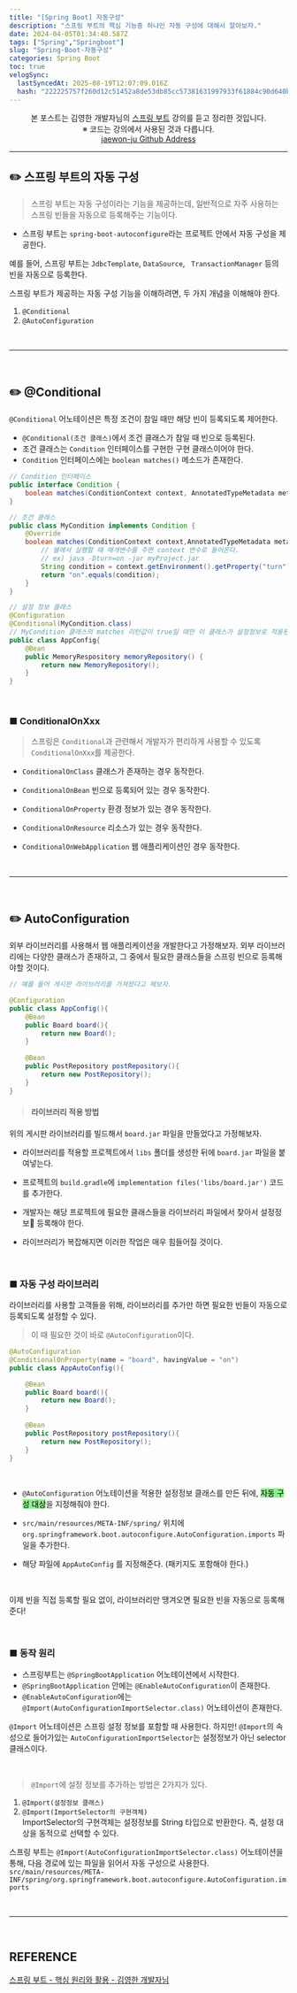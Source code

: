 ```yaml
---
title: "[Spring Boot] 자동구성"
description: "스프링 부트의 핵심 기능중 하나인 자동 구성에 대해서 알아보자."
date: 2024-04-05T01:34:40.587Z
tags: ["Spring","Springboot"]
slug: "Spring-Boot-자동구성"
categories: Spring Boot
toc: true
velogSync:
  lastSyncedAt: 2025-08-19T12:07:09.016Z
  hash: "222225757f260d12c51452a8de53db85cc57381631997933f61884c90d640ba4"
---
```


<center>본 포스트는 김영한 개발자님의 <a href = "https://www.inflearn.com/course/%EC%8A%A4%ED%94%84%EB%A7%81%EB%B6%80%ED%8A%B8-%ED%95%B5%EC%8B%AC%EC%9B%90%EB%A6%AC-%ED%99%9C%EC%9A%A9">스프링 부트</a> 강의를 듣고 정리한 것입니다.<br> ※ 코드는 강의에서 사용된 것과 다릅니다.<br> <a href = https://github.com/jaewon-ju/Learning_Spring>jaewon-ju Github Address</a></center>


---


## ✏️ 스프링 부트의 자동 구성
>스프링 부트는 자동 구성이라는 기능을 제공하는데, 일반적으로 자주 사용하는 스프링 빈들을 자동으로 등록해주는 기능이다.

- 스프링 부트는 ```spring-boot-autoconfigure```라는 프로젝트 안에서 자동 구성을 제공한다.

예를 들어, 스프링 부트는 ```JdbcTemplate```, ```DataSource```, ``` TransactionManager``` 등의 빈을 자동으로 등록한다.

스프링 부트가 제공하는 자동 구성 기능을 이해하려면, 두 가지 개념을 이해해야 한다.

1. ```@Conditional```
2. ```@AutoConfiguration```


<br>

---

<br>

## ✏️ @Conditional
```@Conditional``` 어노테이션은 특정 조건이 참일 때만 해당 빈이 등록되도록 제어한다.

- ```@Conditional(조건 클래스)```에서 조건 클래스가 참일 때 빈으로 등록된다.
- 조건 클래스는 ```Condition``` 인터페이스를 구현한 구현 클래스이어야 한다.
- ```Condition``` 인터페이스에는 ```boolean matches()``` 메소드가 존재한다.

```java
// Condition 인터페이스
public interface Condition {
	boolean matches(ConditionContext context, AnnotatedTypeMetadata metadata);
}
```
```java
// 조건 클래스
public class MyCondition implements Condition {
	@Override
    boolean matches(ConditionContext context,AnnotatedTypeMetadata metadata) {
    	// 쉘에서 실행할 때 매개변수를 주면 context 변수로 들어온다.
        // ex) java -Dturn=on -jar myProject.jar
        String condition = context.getEnvironment().getProperty("turn");
        return "on".equals(condition);
    }
}
```
```java
// 설정 정보 클래스
@Configuration
@Conditional(MyCondition.class)
// MyCondition 클래스의 matches 리턴값이 true일 때만 이 클래스가 설정정보로 적용된다.
public class AppConfig{
	@Bean
    public MemoryRespository memoryRepository() {
    	return new MemoryRepository();
    }
}
```

<br>

### ■ ConditionalOnXxx
> 스프링은 ```Conditional```과 관련해서 개발자가 편리하게 사용할 수 있도록 ```ConditionalOnXxx```를 제공한다.

- ```ConditionalOnClass```
클래스가 존재하는 경우 동작한다.

- ```ConditionalOnBean```
빈으로 등록되어 있는 경우 동작한다.

- ```ConditionalOnProperty```
환경 정보가 있는 경우 동작한다.

- ```ConditionalOnResource```
리소스가 있는 경우 동작한다.

- ```ConditionalOnWebApplication```
웹 애플리케이션인 경우 동작한다.

<br>

---

<br>

## ✏️ AutoConfiguration
외부 라이브러리를 사용해서 웹 애플리케이션을 개발한다고 가정해보자.
외부 라이브러리에는 다양한 클래스가 존재하고, 그 중에서 필요한 클래스들을 스프링 빈으로 등록해야할 것이다.


```java
// 예를 들어 게시판 라이브러리를 가져왔다고 해보자.

@Configuration
public class AppConfig(){
	@Bean
    public Board board(){
    	return new Board();
    }
    
    @Bean
    public PostRepository postRepository(){
    	return new PostRepository();
    }
}
```

>#### 라이브러리 적용 방법
위의 게시판 라이브러리를 빌드해서 ```board.jar``` 파일을 만들었다고 가정해보자.
- 라이브러리를 적용할 프로젝트에서 ```libs``` 폴더를 생성한 뒤에 ```board.jar``` 파일을 붙여넣는다.
- 프로젝트의 ```build.gradle```에 ```implementation files('libs/board.jar')``` 코드를 추가한다.


- 개발자는 해당 프로젝트에 필요한 클래스들을 라이브러리 파일에서 찾아서 설정정보 등록해야 한다.
- 라이브러리가 복잡해지면 이러한 작업은 매우 힘들어질 것이다.


<br>

### ■ 자동 구성 라이브러리
라이브러리를 사용할 고객들을 위해, 라이브러리를 추가만 하면 필요한 빈들이 자동으로 등록되도록 설정할 수 있다.

>이 때 필요한 것이 바로 ```@AutoConfiguration```이다.


```java
@AutoConfiguration
@ConditionalOnProperty(name = "board", havingValue = "on")
public class AppAutoConfig(){

	@Bean
    public Board board(){
    	return new Board();
    }
    
    @Bean
    public PostRepository postRepository(){
    	return new PostRepository();
    }
}
```

<br>

- ```@AutoConfiguration``` 어노테이션을 적용한 설정정보 클래스를 만든 뒤에, <span style = "background-color: lightgreen; color:black">자동 구성 대상</span>을 지정해줘야 한다.

- ```src/main/resources/META-INF/spring/``` 위치에
```org.springframework.boot.autoconfigure.AutoConfiguration.imports``` 파일을 추가한다.
- 해당 파일에 ```AppAutoConfig``` 를 지정해준다. (패키지도 포함해야 한다.)

<br>

이제 빈을 직접 등록할 필요 없이, 라이브러리만 땡겨오면 필요한 빈을 자동으로 등록해준다!

<br>

### ■ 동작 원리
- 스프링부트는 ```@SpringBootApplication``` 어노테이션에서 시작한다.
- ```@SpringBootApplication``` 안에는 ```@EnableAutoConfiguration```이 존재한다.
- ```@EnableAutoConfiguration```에는 ```@Import(AutoConfigurationImportSelector.class)``` 어노테이션이 존재한다.

```@Import``` 어노테이션은 스프링 설정 정보를 포함할 때 사용한다.
하지만! ```@Import```의 속성으로 들어가있는 ```AutoConfigurationImportSelector```는 설정정보가 아닌 selector 클래스이다.


<br>

>```@Import```에 설정 정보를 추가하는 방법은 2가지가 있다.<br>
1. ```@Import(설정정보 클래스)```
2. ```@Import(ImportSelector의 구현객체)```<br>
ImportSelector의 구현객체는 설정정보를 String 타입으로 반환한다.
즉, 설정 대상을 동적으로 선택할 수 있다.


스프링 부트는 ```@Import(AutoConfigurationImportSelector.class)``` 어노테이션을 통해, 다음 경로에 있는 파일을 읽어서 자동 구성으로 사용한다.
```src/main/resources/META-INF/spring/org.springframework.boot.autoconfigure.AutoConfiguration.imports``` 


<br>

---

<br>

## REFERENCE
<a href = "https://www.inflearn.com/course/%EC%8A%A4%ED%94%84%EB%A7%81%EB%B6%80%ED%8A%B8-%ED%95%B5%EC%8B%AC%EC%9B%90%EB%A6%AC-%ED%99%9C%EC%9A%A9">스프링 부트 - 핵심 원리와 활용 - 김영한 개발자님</a>
